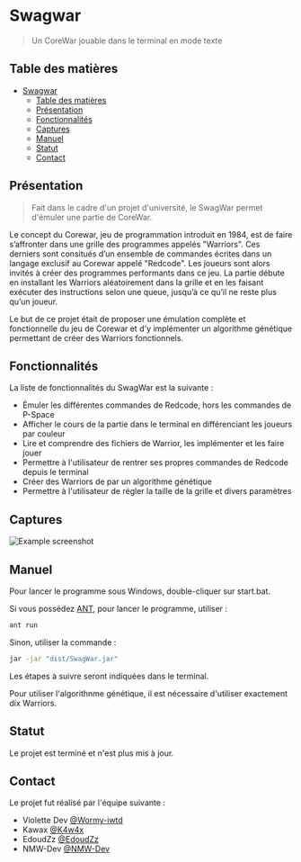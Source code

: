 # Swagwar
> Un CoreWar jouable dans le terminal en mode texte

## Table des matières
- [Swagwar](#swagwar)
  - [Table des matières](#table-des-matières)
  - [Présentation](#présentation)
  - [Fonctionnalités](#fonctionnalités)
  - [Captures](#captures)
  - [Manuel](#manuel)
  - [Statut](#statut)
  - [Contact](#contact)


## Présentation
> Fait dans le cadre d'un projet d'université, le SwagWar permet d'émuler une partie de CoreWar.

Le concept du Corewar, jeu de programmation introduit en 1984, est de faire s’affronter
dans une grille des programmes appelés "Warriors". Ces derniers sont consitués d’un ensemble
de commandes écrites dans un langage exclusif au Corewar appelé "Redcode". Les joueurs sont
alors invités à créer des programmes performants dans ce jeu. La partie débute en installant
les Warriors aléatoirement dans la grille et en les faisant exécuter des instructions selon une
queue, jusqu’à ce qu’il ne reste plus qu’un joueur.

Le but de ce projet était de proposer une émulation complète et fonctionnelle du jeu de Corewar
et d'y implémenter un algorithme génétique permettant de créer des Warriors fonctionnels.

## Fonctionnalités
La liste de fonctionnalités du SwagWar est la suivante :
- Émuler les différentes commandes de Redcode, hors les commandes de P-Space
- Afficher le cours de la partie dans le terminal en différenciant les joueurs par couleur
- Lire et comprendre des fichiers de Warrior, les implémenter et les faire jouer
- Permettre à l'utilisateur de rentrer ses propres commandes de Redcode depuis le terminal
- Créer des Warriors de par un algorithme génétique 
- Permettre à l'utilisateur de régler la taille de la grille et divers paramètres 


## Captures
![Example screenshot](./img/screenshot.png)
<!-- If you have screenshots you'd like to share, include them here. -->


## Manuel
Pour lancer le programme sous Windows, double-cliquer sur start.bat.

Si vous possédez [ANT](http://ant.apache.org/), pour lancer le programme, utiliser :
```sh
ant run
```
Sinon, utiliser la commande :
```sh
jar -jar "dist/SwagWar.jar"
```
Les étapes à suivre seront indiquées dans le terminal.

Pour utiliser l'algorithnme génétique, il est nécessaire d'utiliser exactement dix Warriors.

## Statut
Le projet est terminé et n'est plus mis à jour.

## Contact
Le projet fut réalisé par l'équipe suivante :
- Violette Dev [@Wormy-iwtd](https://github.com/Wormy-iwtd)
- Kawax [@K4w4x](https://github.com/K4w4x)
- EdoudZz [@EdoudZz](https://github.com/EdoudZz)
- NMW-Dev [@NMW-Dev](https://github.com/NMW-Dev)
